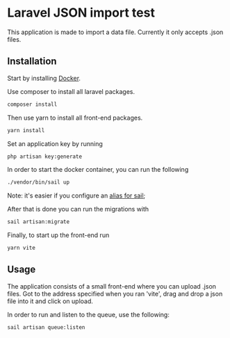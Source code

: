 # Laravel JSON import test

This application is made to import a data file.
Currently it only accepts .json files.

## Installation

Start by installing [Docker](https://www.docker.com/). 

Use composer to install all laravel packages.
```bash
composer install
```
Then use yarn to install all front-end packages.

```bash
yarn install
```

Set an application key by running

```bash
php artisan key:generate
```

In order to start the docker container, you can run the following

```bash
./vendor/bin/sail up
```

Note: it's easier if you configure an [alias for sail](https://laravel.com/docs/10.x/sail#configuring-a-shell-alias);

After that is done you can run the migrations with

```bash
sail artisan:migrate
```

Finally, to start up the front-end run

```bash
yarn vite
```

## Usage

The application consists of a small front-end where you can upload .json files. 
Got to the address specified when you ran 'vite', drag and drop a json file into it and click on upload. 

In order to run and listen to the queue, use the following: 

```bash
sail artisan queue:listen
```